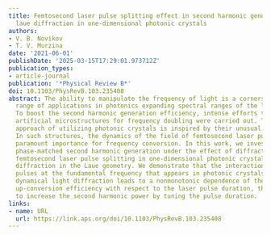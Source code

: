 ```yaml
---
title: Femtosecond laser pulse splitting effect in second harmonic generation under
  laue diffraction in one-dimensional photonic crystals
authors:
- V. B. Novikov
- T. V. Murzina
date: '2021-06-01'
publishDate: '2025-03-15T17:29:01.973712Z'
publication_types:
- article-journal
publication: '*Physical Review B*'
doi: 10.1103/PhysRevB.103.235408
abstract: The ability to manipulate the frequency of light is a cornerstone of a wide
  range of applications in photonics expanding spectral ranges of the light sources.
  To boost the second harmonic generation efficiency, intense efforts toward exploiting
  artificial microstructures for frequency doubling were carried out. The sought-after
  approach of utilizing photonic crystals is inspired by their unusual light dispersion.
  In such structures, the dynamics of the field of femtosecond laser pulses is of
  paramount importance for frequency conversion. In this work, we investigate the
  phase-matched second harmonic generation under the effect of diffraction-induced
  femtosecond laser pulse splitting in one-dimensional photonic crystals at the Bragg
  diffraction in the Laue geometry. We demonstrate that the interaction of the two
  pulses at the fundamental frequency that appears in photonic crystals through the
  dynamical light diffraction leads to a nonmonotonic dependence of the frequency
  up-conversion efficiency with respect to the laser pulse duration, thus allowing
  to increase the second harmonic power by tuning the pulse duration.
links:
- name: URL
  url: https://link.aps.org/doi/10.1103/PhysRevB.103.235408
---
```

